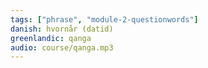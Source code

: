 ```yaml
---
tags: ["phrase", "module-2-questionwords"]
danish: hvornår (datid)
greenlandic: qanga
audio: course/qanga.mp3
---
```

